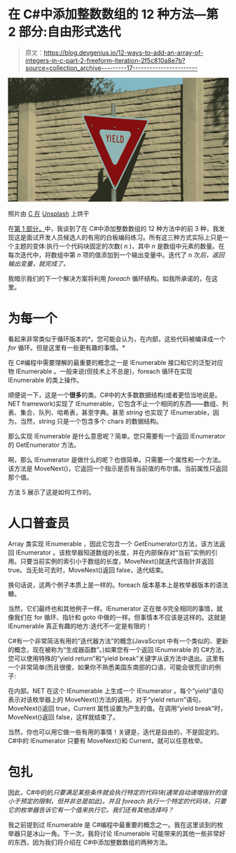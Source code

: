 # 在 C#中添加整数数组的 12 种方法—第 2 部分:自由形式迭代

> 原文：<https://blog.devgenius.io/12-ways-to-add-an-array-of-integers-in-c-part-2-freeform-iteration-2f5c810a8e7b?source=collection_archive---------17----------------------->

![](img/67424f6e47db6624217990eeb857ba8b.png)

照片由 [C 在](https://unsplash.com/@cdrying?utm_source=unsplash&utm_medium=referral&utm_content=creditCopyText) [Unsplash](https://unsplash.com/s/photos/yield?utm_source=unsplash&utm_medium=referral&utm_content=creditCopyText) 上烘干

在[第 1 部分，](https://medium.com/dev-genius/12-ways-to-add-an-array-of-integers-in-c-part-1-34753ff7f17a?source=friends_link&sk=ffb9131efdf8777a4d01208093229f3d)中，我谈到了在 C#中添加整数数组的 12 种方法中的前 3 种，我发现这是面试开发人员候选人的有用的白板编码练习。所有这三种方式实际上只是一个主题的变体:执行一个代码块固定的次数( *n* )，其中 *n* 是数组中元素的数量。在每次迭代中，将数组中第 *n* 项的值添加到一个输出变量中。迭代了 n 次*后，返回输出变量，就完成了。*

我暗示我们的下一个解决方案将利用 *foreach* 循环结构。如我所承诺的，在这里。

# 为每一个

看起来非常类似于循环版本的*。您可能会认为，在内部，这些代码被编译成一个 *for* 循环。但是这里有一些更有趣的事情。*

在 C#编程中需要理解的最重要的概念之一是 IEnumerable 接口和它的泛型对应物 IEnumerable <t>。一般来说(但技术上不总是)，foreach 循环在实现 IEnumerable 的类上操作。</t>

顺便说一下，这是一个**很多**的类。C#中的大多数数据结构(或者更恰当地说是。NET framework)实现了 IEnumerable，它包含不止一个相同的东西——数组、列表、集合、队列、哈希表，甚至字典。甚至 *string* 也实现了 IEnumerable，因为，当然，string 只是一个包含多个 chars 的数据结构。

那么实现 IEnumerable 是什么意思呢？简单。您只需要有一个返回 IEnumerator 的 GetEnumerator 方法。

啊，那么 IEnumerator 是做什么的呢？也很简单。只需要一个属性和一个方法。该方法是 MoveNext()，它返回一个指示是否有当前值的布尔值。当前属性只返回那个值。

方法 5 展示了这是如何工作的。

# 人口普查员

Array 类实现 IEnumerable <t>，因此它包含一个 GetEnumerator()方法，该方法返回 IEnumerator <t>。该枚举器知道数组的长度，并在内部保存对“当前”实例的引用。只要当前实例的索引小于数组的长度，MoveNext()就迭代该指针并返回 true。当无处可去时，MoveNext()返回 false，迭代结束。</t></t>

换句话说，这两个例子本质上是一样的。foreach 版本基本上是枚举器版本的语法糖。

当然，它们最终也和其他例子一样。IEnumerator <t>正在做*与*完全相同的事情，就像我们在 for 循环、指针和 goto 中做的一样。但事情本不应该是这样的。这就是 IEnumerable 真正有趣的地方:迭代不一定是有限的！</t>

C#有一个非常简洁有用的“迭代器方法”的概念(JavaScript 中有一个类似的、更新的概念，现在被称为“生成器函数”。)如果您有一个返回 IEnumerable 的 C#方法，您可以使用特殊的“yield return”和“yield break”关键字从该方法中退出。这里有一个非常简单(而且很傻，如果你不熟悉美国东南部的口语，可能会很荒谬)的例子:

在内部。NET 在这个 IEnumerable <string>上生成一个 IEnumerator <string>。每个“yield”语句表示对该枚举器上的 MoveNext()方法的调用。对于“yield return”语句，MoveNext()返回 true，Current 属性设置为产生的值。在调用“yield break”时，MoveNext()返回 false，这样就结束了。</string></string>

当然，你也可以用它做一些有用的事情！关键是，迭代是自由的，不是固定的。C#中的 IEnumerator 只要有 MoveNext()和 Current，就可以任意枚举。

# 包扎

因此，C#中的的*只要满足某些条件就会执行特定的代码块(通常自动递增指针的值小于预定的限制，但并非总是如此)。并且 *foreach* 执行一个特定的代码块，只要它的枚举器告诉它有一个值来执行它。我们还有其他选择吗？*

我之前提到过 IEnumerable 是 C#编程中最重要的概念之一。我在这里谈到的枚举器只是冰山一角。下一次，我将讨论 IEnumerable 可能带来的其他一些非常好的东西，因为我们将介绍在 C#中添加整数数组的两种方法。